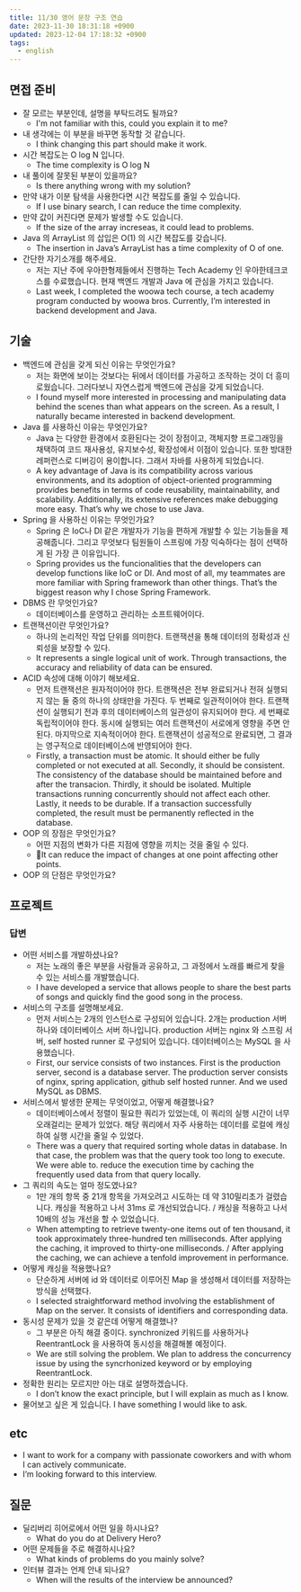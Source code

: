 ```yaml
---
title: 11/30 영어 문장 구조 연습
date: 2023-11-30 18:31:18 +0900
updated: 2023-12-04 17:18:32 +0900
tags:
  - english
---
```


## 면접 준비

- 잘 모르는 부분인데, 설명을 부탁드려도 될까요?
	- I'm not familiar with this, could you explain it to me?
- 내 생각에는 이 부분을 바꾸면 동작할 것 같습니다.
	- I think changing this part should make it work. 
- 시간 복잡도는 O log N 입니다.
	- The time complexity is O log N
- 내 풀이에 잘못된 부분이 있을까요?
	- Is there anything wrong with my solution?
- 만약 내가 이분 탐색을 사용한다면 시간 복잡도를 줄일 수 있습니다.
	- If I use binary search, I can reduce the time complexity.
- 만약 값이 커진다면 문제가 발생할 수도 있습니다.
	- If the size of the array increseas, it could lead to problems.
- Java 의 ArrayList 의 삽입은 O(1) 의 시간 복잡도를 갖습니다.
	- The insertion in Java’s ArrayList has a time complexity of O of one.
- 간단한 자기소개를 해주세요.
	- 저는 지난 주에 우아한형제들에서 진행하는 Tech Academy 인 우아한테크코스를 수료했습니다. 현재 백엔드 개발과 Java 에 관심을 가지고 있습니다.
	- Last week, I completed the woowa tech course, a tech academy program conducted by woowa bros. Currently, I’m interested in backend development and Java.

## 기술

- 백엔드에 관심을 갖게 되신 이유는 무엇인가요?
	- 저는 화면에 보이는 것보다는 뒤에서 데이터를 가공하고 조작하는 것이 더 흥미로웠습니다. 그러다보니 자연스럽게 백엔드에 관심을 갖게 되었습니다.
	- I found myself more interested in processing and manipulating data behind the scenes than what appears on the screen. As a result, I naturally became interested in backend development.
- Java 를 사용하신 이유는 무엇인가요?
	- Java 는 다양한 환경에서 호환된다는 것이 장점이고, 객체지향 프로그래밍을 채택하여 코드 재사용성, 유지보수성, 확장성에서 이점이 있습니다. 또한 방대한 레퍼런스로 디버깅이 용이합니다. 그래서 자바를 사용하게 되었습니다. 
	- A key advantage of Java is its compatibility across various environments, and its adoption of object-oriented programming provides benefits in terms of code reusability, maintainability, and scalability. Additionally, its extensive references make debugging more easy. That’s why we chose to use Java.
- Spring 을 사용하신 이유는 무엇인가요?
	- Spring 은 IoC나 DI 같은 개발자가 기능을 편하게 개발할 수 있는 기능들을 제공해줍니다. 그리고 무엇보다 팀원들이 스프링에 가장 익숙하다는 점이 선택하게 된 가장 큰 이유입니다.
	- Spring provides us the funcionalities that the developers can develop functions like IoC or DI. And most of all, my teammates are more familiar with Spring framework than other things. That’s the biggest reason why I chose Spring Framework.
- DBMS 란 무엇인가요?
	- 데이터베이스를 운영하고 관리하는 소프트웨어이다. 
- 트랜잭션이란 무엇인가요?
	- 하나의 논리적인 작업 단위를 의미한다. 트랜잭션을 통해 데이터의 정확성과 신뢰성을 보장할 수 있다.
	- It represents a single logical unit of work. Through transactions, the accuracy and reliability of data can be ensured. 
- ACID 속성에 대해 이야기 해보세요.
	- 먼저 트랜잭션은 원자적이어야 한다. 트랜잭션은 전부 완료되거나 전혀 실행되지 않는 둘 중의 하나의 상태만을 가진다. 두 번째로 일관적이어야 한다. 트랜잭션이 실행되기 전과 후의 데이터베이스의 일관성이 유지되어야 한다. 세 번째로 독립적이어야 한다. 동시에 실행되는 여러 트랜잭션이 서로에게 영향을 주면 안 된다. 마지막으로 지속적이어야 한다. 트랜잭션이 성공적으로 완료되면, 그 결과는 영구적으로 데이터베이스에 반영되어야 한다. 
	- Firstly, a transaction must be atomic. It should either be fully completed or not executed at all. Secondly, it should be consistent. The consistency of the database should be maintained before and after the transacion. Thirdly, it should be isolated. Multiple transactions running concurrently should not affect each other. Lastly, it needs to be durable. If a transaction successfully completed, the result must be permanently reflected in the database. 
- OOP 의 장점은 무엇인가요?
	- 어떤 지점의 변화가 다른 지점에 영향을 끼치는 것을 줄일 수 있다. 
	- It can reduce the impact of changes at one point affecting other points. 
- OOP 의 단점은 무엇인가요?

## 프로젝트

### 답변

- 어떤 서비스를 개발하셨나요?
	- 저는 노래의 좋은 부분을 사람들과 공유하고, 그 과정에서 노래를 빠르게 찾을 수 있는 서비스를 개발했습니다.
	- I have developed a service that allows people to share the best parts of songs and quickly find the good song in the process.
- 서비스의 구조를 설명해보세요.
	- 먼저 서비스는 2개의 인스턴스로 구성되어 있습니다. 2개는  production 서버 하나와 데이터베이스 서버 하나입니다. production 서버는 nginx 와 스프링 서버, self hosted runner 로 구성되어 있습니다. 데이터베이스는 MySQL 을 사용했습니다.
	- First, our service consists of two instances. First is the production server, second is a database server. The production server consists of nginx, spring application, github self hosted runner. And we used MySQL as DBMS.
- 서비스에서 발생한 문제는 무엇이었고, 어떻게 해결했나요?
	- 데이터베이스에서 정렬이 필요한 쿼리가 있었는데, 이 쿼리의 실행 시간이 너무 오래걸리는 문제가 있었다. 해당 쿼리에서 자주 사용하는 데이터를 로컬에 캐싱하여 실행 시간을 줄일 수 있었다.
	- There was a query that required sorting whole datas in database. In that case, the problem was that the query took too long to execute. We were able to. reduce the execution time by caching the frequently used data from that query locally. 
- 그 쿼리의 속도는 얼마 정도였나요?
	- 1만 개의 항목 중 21개 항목을 가져오려고 시도하는 데 약 310밀리초가 걸렸습니다. 캐싱을 적용하고 나서 31ms 로 개선되었습니다. / 캐싱을 적용하고 나서 10배의 성능 개선을 할 수 있었습니다.
	- When attempting to retrieve twenty-one items out of ten thousand, it took approximately three-hundred ten milliseconds. After applying the caching, it improved to thirty-one milliseconds. / After applying the caching, we can achieve  a tenfold improvement in performance.
- 어떻게 캐싱을 적용했나요?
	- 단순하게 서버에 id 와 데이터로 이루어진 Map 을 생성해서 데이터를 저장하는 방식을 선택했다.
	-  I selected straightforward method involving the establishment of Map on the server. It consists of identifiers and corresponding data.
- 동시성 문제가 있을 것 같은데 어떻게 해결했나?
	- 그 부분은 아직 해결 중이다. synchronized 키워드를 사용하거나 ReentrantLock 을 사용하여 동시성을 해결해볼 예정이다. 
	- We are still solving the problem. We plan to address the concurrency issue by using the syncrhonized keyword or by employing ReentrantLock.
- 정확한 원리는 모르지만 아는 대로 설명하겠습니다.
	- I don’t know the exact principle, but I will explain as much as I know.
- 물어보고 싶은 게 있습니다. I have something I would like to ask.

## etc

- I want to work for a company with passionate coworkers and with whom I can actively communicate.
- I’m looking forward to this interview.

## 질문

- 딜리버리 히어로에서 어떤 일을 하시나요?
	- What do you do at Delivery Hero?
- 어떤 문제들을 주로 해결하시나요?
	- What kinds of problems do you mainly solve?
- 인터뷰 결과는 언제 안내 되나요?
	- When will the results of the interview be announced?